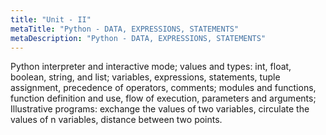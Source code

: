 ```yaml
---
title: "Unit - II"
metaTitle: "Python - DATA, EXPRESSIONS, STATEMENTS"
metaDescription: "Python - DATA, EXPRESSIONS, STATEMENTS"
---
```


Python interpreter and interactive mode; values and types: int, float, boolean, string, and list; variables, expressions, statements, tuple assignment, precedence of operators, comments; modules and functions, function definition and use, flow of execution, parameters and arguments; Illustrative programs: exchange the values of two variables, circulate the values of n variables, distance between two points.